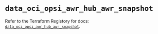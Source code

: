 # `data_oci_opsi_awr_hub_awr_snapshot`

Refer to the Terraform Registory for docs: [`data_oci_opsi_awr_hub_awr_snapshot`](https://registry.terraform.io/providers/oracle/oci/6.18.0/docs/data-sources/opsi_awr_hub_awr_snapshot).
